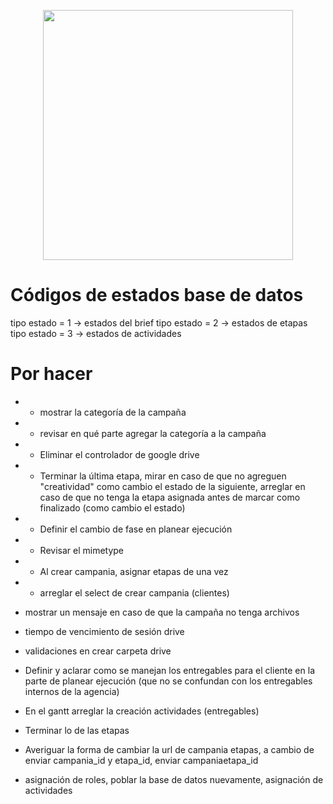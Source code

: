 <p align="center"><img src="https://res.cloudinary.com/dtfbvvkyp/image/upload/v1566331377/laravel-logolockup-cmyk-red.svg" width="400"></p>


# Códigos de estados base de datos

tipo estado = 1 -> estados del brief
tipo estado = 2 -> estados de etapas
tipo estado = 3 -> estados de actividades


# Por hacer
- + mostrar la categoría de la campaña 
- + revisar en qué parte agregar la categoría a la campaña

- + Eliminar el controlador de google drive
- + Terminar la última etapa, mirar en caso de que no agreguen "creatividad" como cambio el estado de la siguiente, arreglar en caso de que no tenga la etapa asignada antes de marcar como finalizado (como cambio el estado)

- + Definir el cambio de fase en planear ejecución
- + Revisar el mimetype 
- + Al crear campania, asignar etapas de una vez 
- + arreglar el select de crear campania (clientes) 

- mostrar un mensaje en caso de que la campaña no tenga archivos 
- tiempo de vencimiento de sesión drive 
- validaciones en crear carpeta drive
- Definir y aclarar como se manejan los entregables para el cliente en la parte de planear ejecución (que no se confundan con los entregables internos de la agencia)
- En el gantt arreglar la creación actividades (entregables)
- Terminar lo de las etapas 
- Averiguar la forma de cambiar la url de campania etapas, a cambio de enviar campania_id y etapa_id, enviar campaniaetapa_id 
- asignación de roles, poblar la base de datos nuevamente, asignación de actividades
